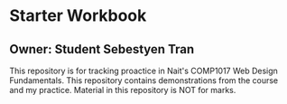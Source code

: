 # Starter Workbook

## Owner: Student Sebestyen Tran

This repository is for tracking proactice in Nait's COMP1017 Web Design Fundamentals. This repository contains demonstrations from the course and my practice. Material in this repository is NOT for marks.

